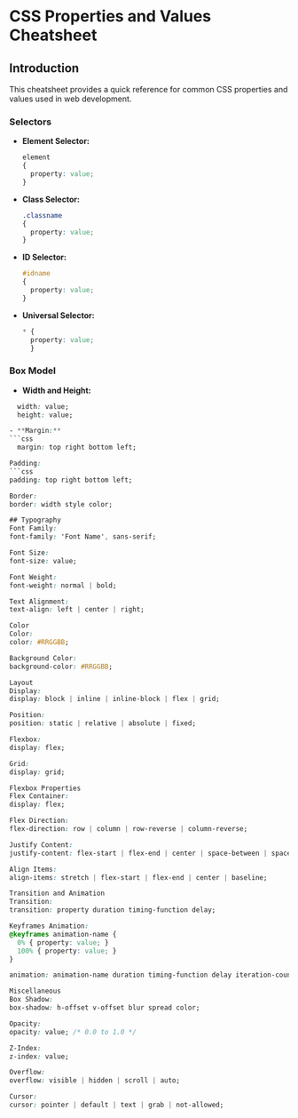 # CSS Properties and Values Cheatsheet

## Introduction

This cheatsheet provides a quick reference for common CSS properties and values used in web development.

### Selectors

- **Element Selector:**
  ```css
  element
  {
    property: value;
  }

- **Class Selector:**
  ```css
  .classname
  {
    property: value;
  }

- **ID Selector:**
  ```css
  #idname
  {
    property: value;
  }

- **Universal Selector:**
  ```css
  * {
    property: value;
    }

### Box Model
- **Width and Height:**
```css
  width: value;
  height: value;

- **Margin:**
```css
  margin: top right bottom left;

Padding:
```css
padding: top right bottom left;

Border:
border: width style color;

## Typography
Font Family:
font-family: 'Font Name', sans-serif;

Font Size:
font-size: value;

Font Weight:
font-weight: normal | bold;

Text Alignment:
text-align: left | center | right;

Color
Color:
color: #RRGGBB;

Background Color:
background-color: #RRGGBB;

Layout
Display:
display: block | inline | inline-block | flex | grid;

Position:
position: static | relative | absolute | fixed;

Flexbox:
display: flex;

Grid:
display: grid;

Flexbox Properties
Flex Container:
display: flex;

Flex Direction:
flex-direction: row | column | row-reverse | column-reverse;

Justify Content:
justify-content: flex-start | flex-end | center | space-between | space-around;

Align Items:
align-items: stretch | flex-start | flex-end | center | baseline;

Transition and Animation
Transition:
transition: property duration timing-function delay;

Keyframes Animation:
@keyframes animation-name {
  0% { property: value; }
  100% { property: value; }
}

animation: animation-name duration timing-function delay iteration-count direction fill-mode;

Miscellaneous
Box Shadow:
box-shadow: h-offset v-offset blur spread color;

Opacity:
opacity: value; /* 0.0 to 1.0 */

Z-Index:
z-index: value;

Overflow:
overflow: visible | hidden | scroll | auto;

Cursor:
cursor: pointer | default | text | grab | not-allowed;


